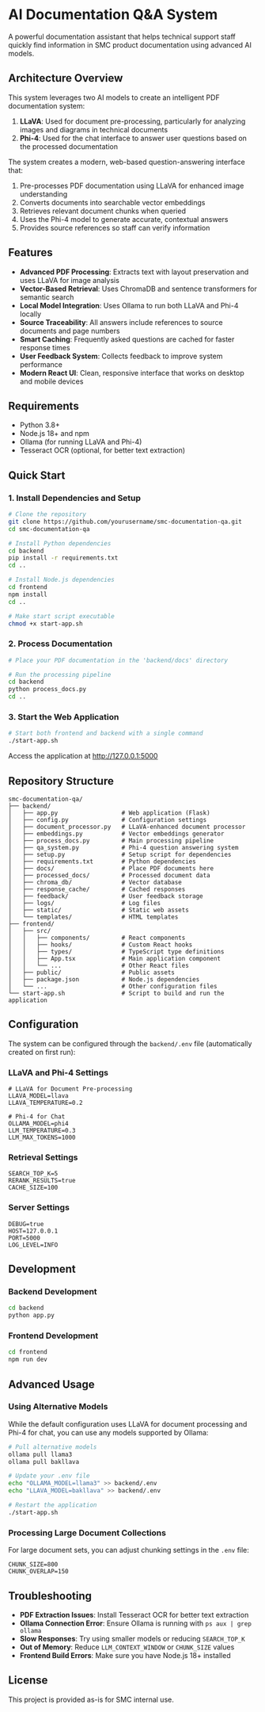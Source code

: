 # AI Documentation Q&A System

A powerful documentation assistant that helps technical support staff quickly find information in SMC product documentation using advanced AI models.

## Architecture Overview

This system leverages two AI models to create an intelligent PDF documentation system:

1. **LLaVA**: Used for document pre-processing, particularly for analyzing images and diagrams in technical documents
2. **Phi-4**: Used for the chat interface to answer user questions based on the processed documentation

The system creates a modern, web-based question-answering interface that:

1. Pre-processes PDF documentation using LLaVA for enhanced image understanding
2. Converts documents into searchable vector embeddings
3. Retrieves relevant document chunks when queried
4. Uses the Phi-4 model to generate accurate, contextual answers
5. Provides source references so staff can verify information

## Features

- **Advanced PDF Processing**: Extracts text with layout preservation and uses LLaVA for image analysis
- **Vector-Based Retrieval**: Uses ChromaDB and sentence transformers for semantic search
- **Local Model Integration**: Uses Ollama to run both LLaVA and Phi-4 locally
- **Source Traceability**: All answers include references to source documents and page numbers
- **Smart Caching**: Frequently asked questions are cached for faster response times
- **User Feedback System**: Collects feedback to improve system performance
- **Modern React UI**: Clean, responsive interface that works on desktop and mobile devices

## Requirements

- Python 3.8+
- Node.js 18+ and npm
- Ollama (for running LLaVA and Phi-4)
- Tesseract OCR (optional, for better text extraction)

## Quick Start

### 1. Install Dependencies and Setup

```bash
# Clone the repository
git clone https://github.com/yourusername/smc-documentation-qa.git
cd smc-documentation-qa

# Install Python dependencies
cd backend
pip install -r requirements.txt
cd ..

# Install Node.js dependencies
cd frontend
npm install
cd ..

# Make start script executable
chmod +x start-app.sh
```

### 2. Process Documentation

```bash
# Place your PDF documentation in the 'backend/docs' directory

# Run the processing pipeline
cd backend
python process_docs.py
cd ..
```

### 3. Start the Web Application

```bash
# Start both frontend and backend with a single command
./start-app.sh
```

Access the application at http://127.0.0.1:5000

## Repository Structure

```
smc-documentation-qa/
├── backend/
│   ├── app.py                  # Web application (Flask)
│   ├── config.py               # Configuration settings
│   ├── document_processor.py   # LLaVA-enhanced document processor
│   ├── embeddings.py           # Vector embeddings generator
│   ├── process_docs.py         # Main processing pipeline
│   ├── qa_system.py            # Phi-4 question answering system
│   ├── setup.py                # Setup script for dependencies
│   ├── requirements.txt        # Python dependencies
│   ├── docs/                   # Place PDF documents here
│   ├── processed_docs/         # Processed document data
│   ├── chroma_db/              # Vector database
│   ├── response_cache/         # Cached responses
│   ├── feedback/               # User feedback storage
│   ├── logs/                   # Log files
│   ├── static/                 # Static web assets
│   └── templates/              # HTML templates
├── frontend/
│   ├── src/
│   │   ├── components/         # React components
│   │   ├── hooks/              # Custom React hooks
│   │   ├── types/              # TypeScript type definitions
│   │   ├── App.tsx             # Main application component
│   │   └── ...                 # Other React files
│   ├── public/                 # Public assets
│   ├── package.json            # Node.js dependencies
│   └── ...                     # Other configuration files
└── start-app.sh                # Script to build and run the application
```

## Configuration

The system can be configured through the `backend/.env` file (automatically created on first run):

### LLaVA and Phi-4 Settings

```
# LLaVA for Document Pre-processing
LLAVA_MODEL=llava
LLAVA_TEMPERATURE=0.2

# Phi-4 for Chat
OLLAMA_MODEL=phi4
LLM_TEMPERATURE=0.3
LLM_MAX_TOKENS=1000
```

### Retrieval Settings

```
SEARCH_TOP_K=5
RERANK_RESULTS=true
CACHE_SIZE=100
```

### Server Settings

```
DEBUG=true
HOST=127.0.0.1
PORT=5000
LOG_LEVEL=INFO
```

## Development

### Backend Development

```bash
cd backend
python app.py
```

### Frontend Development

```bash
cd frontend
npm run dev
```

## Advanced Usage

### Using Alternative Models

While the default configuration uses LLaVA for document processing and Phi-4 for chat, you can use any models supported by Ollama:

```bash
# Pull alternative models
ollama pull llama3
ollama pull bakllava

# Update your .env file
echo "OLLAMA_MODEL=llama3" >> backend/.env
echo "LLAVA_MODEL=bakllava" >> backend/.env

# Restart the application
./start-app.sh
```

### Processing Large Document Collections

For large document sets, you can adjust chunking settings in the `.env` file:

```
CHUNK_SIZE=800
CHUNK_OVERLAP=150
```

## Troubleshooting

- **PDF Extraction Issues**: Install Tesseract OCR for better text extraction
- **Ollama Connection Error**: Ensure Ollama is running with `ps aux | grep ollama`
- **Slow Responses**: Try using smaller models or reducing `SEARCH_TOP_K`
- **Out of Memory**: Reduce `LLM_CONTEXT_WINDOW` or `CHUNK_SIZE` values
- **Frontend Build Errors**: Make sure you have Node.js 18+ installed

## License

This project is provided as-is for SMC internal use.
